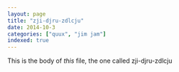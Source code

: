 ```yaml
---
layout: page
title: "zji-djru-zdlcju"
date: 2014-10-3
categories: ["quux", "jim jam"]
indexed: true
---
```

This is the body of _this_ file, the one called zji-djru-zdlcju
